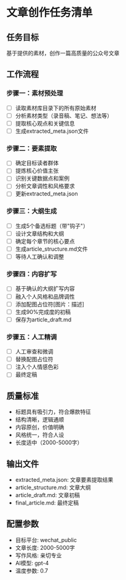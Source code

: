 # 文章创作任务清单

## 任务目标
基于提供的素材，创作一篇高质量的公众号文章

## 工作流程

### 步骤一：素材预处理
- [ ] 读取素材库目录下的所有原始素材
- [ ] 分析素材类型（录音稿、笔记、想法等）
- [ ] 提取核心观点和关键信息
- [ ] 生成extracted_meta.json文件

### 步骤二：要素提取
- [ ] 确定目标读者群体
- [ ] 提炼核心价值主张
- [ ] 识别关键数据点和案例
- [ ] 分析文章调性和风格要求
- [ ] 更新extracted_meta.json

### 步骤三：大纲生成
- [ ] 生成5个备选标题（带"钩子"）
- [ ] 设计文章结构和大纲
- [ ] 确定每个章节的核心要点
- [ ] 生成article_structure.md文件
- [ ] 等待人工确认和调整

### 步骤四：内容扩写
- [ ] 基于确认的大纲扩写内容
- [ ] 融入个人风格和品牌调性
- [ ] 添加配图占位符[图片：描述]
- [ ] 生成90%完成度的初稿
- [ ] 保存为article_draft.md

### 步骤五：人工精调
- [ ] 人工审查和微调
- [ ] 替换配图占位符
- [ ] 注入个人情感色彩
- [ ] 最终定稿

## 质量标准
- 标题具有吸引力，符合爆款特征
- 结构清晰，逻辑通顺
- 内容原创，价值明确
- 风格统一，符合人设
- 长度适中（2000-5000字）

## 输出文件
- extracted_meta.json: 文章要素提取结果
- article_structure.md: 文章大纲
- article_draft.md: 文章初稿
- final_article.md: 最终定稿

## 配置参数
- 目标平台: wechat_public
- 文章长度: 2000-5000字
- 写作风格: 亲切专业
- AI模型: gpt-4
- 温度参数: 0.7
